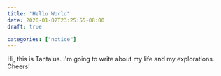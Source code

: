 ```yaml
---
title: "Hello World"
date: 2020-01-02T23:25:55+08:00
draft: true

categories: ["notice"]
---
```


Hi, this is Tantalus.
I'm going to write about my life and my explorations.
Cheers!